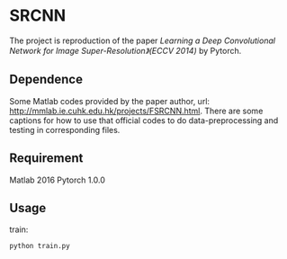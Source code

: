 # SRCNN
The project is reproduction of the paper *Learning a Deep Convolutional Network for Image Super-Resolution》(ECCV 2014)* by Pytorch.
## Dependence
Some Matlab codes provided by the paper author, url: http://mmlab.ie.cuhk.edu.hk/projects/FSRCNN.html.   There are some captions for how to use that official codes to do data-preprocessing and testing in corresponding files.
## Requirement
Matlab 2016   Pytorch 1.0.0
## Usage
train:
```
python train.py
```
